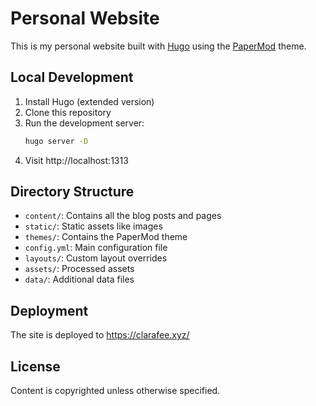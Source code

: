 # Personal Website

This is my personal website built with [Hugo](https://gohugo.io/) using the [PaperMod](https://github.com/adityatelange/hugo-PaperMod) theme.

## Local Development

1. Install Hugo (extended version)
2. Clone this repository
3. Run the development server:
   ```bash
   hugo server -D
   ```
4. Visit http://localhost:1313

## Directory Structure

- `content/`: Contains all the blog posts and pages
- `static/`: Static assets like images
- `themes/`: Contains the PaperMod theme
- `config.yml`: Main configuration file
- `layouts/`: Custom layout overrides
- `assets/`: Processed assets
- `data/`: Additional data files

## Deployment

The site is deployed to https://clarafee.xyz/

## License

Content is copyrighted unless otherwise specified. 